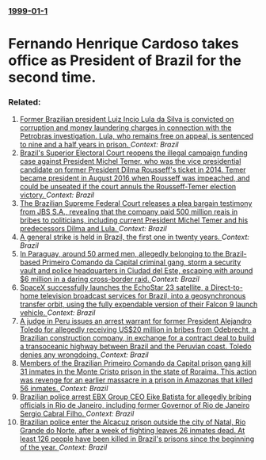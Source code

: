 ### [1999-01-1](/news/1999/01/1/index.md)

#  Fernando Henrique Cardoso takes office as President of Brazil for the second time.




### Related:

1. [Former Brazilian president Luiz Incio Lula da Silva is convicted on corruption and money laundering charges in connection with the Petrobras investigation. Lula, who remains free on appeal, is sentenced to nine and a half years in prison. ](/news/2017/07/12/former-brazilian-president-luiz-inacio-lula-da-silva-is-convicted-on-corruption-and-money-laundering-charges-in-connection-with-the-petrobra.md) _Context: Brazil_
2. [Brazil's Superior Electoral Court reopens the illegal campaign funding case against President Michel Temer, who was the vice presidential candidate on former President Dilma Rousseff's ticket in 2014. Temer became president in August 2016 when Rousseff was impeached, and could be unseated if the court annuls the Rousseff-Temer election victory. ](/news/2017/06/6/brazil-s-superior-electoral-court-reopens-the-illegal-campaign-funding-case-against-president-michel-temer-who-was-the-vice-presidential-ca.md) _Context: Brazil_
3. [The Brazilian Supreme Federal Court releases a plea bargain testimony from JBS S.A., revealing that the company paid 500 million reais in bribes to politicians, including current President Michel Temer and his predecessors Dilma and Lula. ](/news/2017/05/19/the-brazilian-supreme-federal-court-releases-a-plea-bargain-testimony-from-jbs-s-a-revealing-that-the-company-paid-500-million-reais-in-br.md) _Context: Brazil_
4. [A general strike is held in Brazil, the first one in twenty years. ](/news/2017/04/28/a-general-strike-is-held-in-brazil-the-first-one-in-twenty-years.md) _Context: Brazil_
5. [In Paraguay, around 50 armed men, allegedly belonging to the Brazil-based Primeiro Comando da Capital criminal gang, storm a security vault and police headquarters in Ciudad del Este, escaping with around $6 million in a daring cross-border raid. ](/news/2017/04/24/in-paraguay-around-50-armed-men-allegedly-belonging-to-the-brazil-based-primeiro-comando-da-capital-criminal-gang-storm-a-security-vault.md) _Context: Brazil_
6. [SpaceX successfully launches the EchoStar 23 satellite, a Direct-to-home television broadcast services for Brazil, into a geosynchronous transfer orbit, using the fully expendable version of their Falcon 9 launch vehicle. ](/news/2017/03/16/spacex-successfully-launches-the-echostar-23-satellite-a-direct-to-home-television-broadcast-services-for-brazil-into-a-geosynchronous-tra.md) _Context: Brazil_
7. [A judge in Peru issues an arrest warrant for former President Alejandro Toledo for allegedly receiving US$20 million in bribes from Odebrecht, a Brazilian construction company, in exchange for a contract deal to build a transoceanic highway between Brazil and the Peruvian coast. Toledo denies any wrongdoing. ](/news/2017/02/10/a-judge-in-peru-issues-an-arrest-warrant-for-former-president-alejandro-toledo-for-allegedly-receiving-us-20-million-in-bribes-from-odebrech.md) _Context: Brazil_
8. [Members of the Brazilian Primeiro Comando da Capital prison gang kill 31 inmates in the Monte Cristo prison in the state of Roraima. This action was revenge for an earlier massacre in a prison in Amazonas that killed 56 inmates. ](/news/2017/01/6/members-of-the-brazilian-primeiro-comando-da-capital-prison-gang-kill-31-inmates-in-the-monte-cristo-prison-in-the-state-of-roraima-this-ac.md) _Context: Brazil_
9. [Brazilian police arrest EBX Group CEO Eike Batista for allegedly bribing officials in Rio de Janeiro, including former Governor of Rio de Janeiro Sergio Cabral Filho. ](/news/2017/01/30/brazilian-police-arrest-ebx-group-ceo-eike-batista-for-allegedly-bribing-officials-in-rio-de-janeiro-including-former-governor-of-rio-de-ja.md) _Context: Brazil_
10. [Brazilian police enter the Alcacuz prison outside the city of Natal, Rio Grande do Norte, after a week of fighting leaves 26 inmates dead. At least 126 people have been killed in Brazil's prisons since the beginning of the year. ](/news/2017/01/21/brazilian-police-enter-the-alcacuz-prison-outside-the-city-of-natal-rio-grande-do-norte-after-a-week-of-fighting-leaves-26-inmates-dead-a.md) _Context: Brazil_
